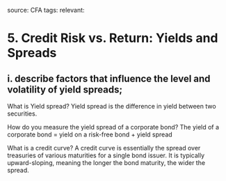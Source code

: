 source: CFA
tags: 
relevant: 

# 5. Credit Risk vs. Return: Yields and Spreads

## i. describe factors that influence the level and volatility of yield spreads;

What is Yield spread?
Yield spread is the difference in yield between two securities.

How do you measure the yield spread of a corporate bond?
The yield of a corporate bond = yield on a risk-free bond + yield spread

What is a credit curve?
A credit curve is essentially the spread over treasuries of various maturities for a single bond issuer. It is typically upward-sloping, meaning the longer the bond maturity, the wider the spread.

